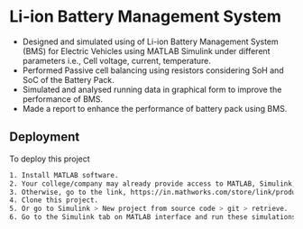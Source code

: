 # Li-ion Battery Management System

 - Designed and simulated using of Li-ion Battery Management System (BMS) for Electric Vehicles using MATLAB Simulink under different parameters i.e., Cell voltage, current, temperature. 
 - Performed Passive cell balancing using resistors considering SoH and SoC of the Battery Pack.
 - Simulated and analysed running data in graphical form to improve the performance of BMS.
 - Made a report to enhance the performance of battery pack using BMS.
## Deployment

To deploy this project

```bash
1. Install MATLAB software.
2. Your college/company may already provide access to MATLAB, Simulink, and add-on products through a campus-wide license.
3. Otherwise, go to the link, https://in.mathworks.com/store/link/products/student/SV?s_tid=ac_buy_sv_but1  to buy license and install the software.
4. Clone this project.
5. Or go to Simulink > New project from source code > git > retrieve.  
6. Go to the Simulink tab on MATLAB interface and run these simulations.
```
